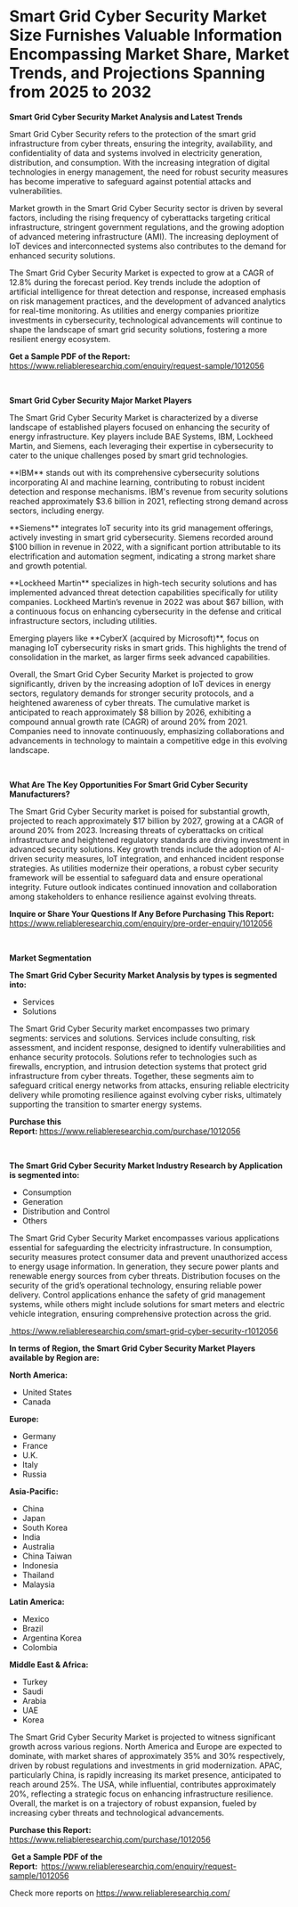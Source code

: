 <p><h1>Smart Grid Cyber Security Market Size Furnishes Valuable Information Encompassing Market Share, Market Trends, and Projections Spanning from 2025 to 2032</h1></p><p><strong>Smart Grid Cyber Security Market Analysis and Latest Trends</strong></p>
<p><p>Smart Grid Cyber Security refers to the protection of the smart grid infrastructure from cyber threats, ensuring the integrity, availability, and confidentiality of data and systems involved in electricity generation, distribution, and consumption. With the increasing integration of digital technologies in energy management, the need for robust security measures has become imperative to safeguard against potential attacks and vulnerabilities.</p><p>Market growth in the Smart Grid Cyber Security sector is driven by several factors, including the rising frequency of cyberattacks targeting critical infrastructure, stringent government regulations, and the growing adoption of advanced metering infrastructure (AMI). The increasing deployment of IoT devices and interconnected systems also contributes to the demand for enhanced security solutions.</p><p>The Smart Grid Cyber Security Market is expected to grow at a CAGR of 12.8% during the forecast period. Key trends include the adoption of artificial intelligence for threat detection and response, increased emphasis on risk management practices, and the development of advanced analytics for real-time monitoring. As utilities and energy companies prioritize investments in cybersecurity, technological advancements will continue to shape the landscape of smart grid security solutions, fostering a more resilient energy ecosystem.</p></p>
<p><strong>Get a Sample PDF of the Report:&nbsp;</strong> <a href="https://www.reliableresearchiq.com/enquiry/request-sample/1012056?utm_campaign=3077&utm_medium=2&utm_source=Github&utm_content=ia&utm_term=06032025&utm_id=smart-grid-cyber-security">https://www.reliableresearchiq.com/enquiry/request-sample/1012056</a></p>
<p>&nbsp;</p>
<p><strong>Smart Grid Cyber Security Major Market Players</strong></p>
<p><p>The Smart Grid Cyber Security Market is characterized by a diverse landscape of established players focused on enhancing the security of energy infrastructure. Key players include BAE Systems, IBM, Lockheed Martin, and Siemens, each leveraging their expertise in cybersecurity to cater to the unique challenges posed by smart grid technologies.</p><p>**IBM** stands out with its comprehensive cybersecurity solutions incorporating AI and machine learning, contributing to robust incident detection and response mechanisms. IBM's revenue from security solutions reached approximately $3.6 billion in 2021, reflecting strong demand across sectors, including energy.</p><p>**Siemens** integrates IoT security into its grid management offerings, actively investing in smart grid cybersecurity. Siemens recorded around $100 billion in revenue in 2022, with a significant portion attributable to its electrification and automation segment, indicating a strong market share and growth potential.</p><p>**Lockheed Martin** specializes in high-tech security solutions and has implemented advanced threat detection capabilities specifically for utility companies. Lockheed Martin’s revenue in 2022 was about $67 billion, with a continuous focus on enhancing cybersecurity in the defense and critical infrastructure sectors, including utilities.</p><p>Emerging players like **CyberX (acquired by Microsoft)**, focus on managing IoT cybersecurity risks in smart grids. This highlights the trend of consolidation in the market, as larger firms seek advanced capabilities.</p><p>Overall, the Smart Grid Cyber Security Market is projected to grow significantly, driven by the increasing adoption of IoT devices in energy sectors, regulatory demands for stronger security protocols, and a heightened awareness of cyber threats. The cumulative market is anticipated to reach approximately $8 billion by 2026, exhibiting a compound annual growth rate (CAGR) of around 20% from 2021. Companies need to innovate continuously, emphasizing collaborations and advancements in technology to maintain a competitive edge in this evolving landscape.</p></p>
<p>&nbsp;</p>
<p><strong>What Are The Key Opportunities For Smart Grid Cyber Security Manufacturers?</strong></p>
<p><p>The Smart Grid Cyber Security market is poised for substantial growth, projected to reach approximately $17 billion by 2027, growing at a CAGR of around 20% from 2023. Increasing threats of cyberattacks on critical infrastructure and heightened regulatory standards are driving investment in advanced security solutions. Key growth trends include the adoption of AI-driven security measures, IoT integration, and enhanced incident response strategies. As utilities modernize their operations, a robust cyber security framework will be essential to safeguard data and ensure operational integrity. Future outlook indicates continued innovation and collaboration among stakeholders to enhance resilience against evolving threats.</p></p>
<p><strong>Inquire or Share Your Questions If Any Before Purchasing This Report:</strong> <a href="https://www.reliableresearchiq.com/enquiry/pre-order-enquiry/1012056?utm_campaign=3077&utm_medium=2&utm_source=Github&utm_content=ia&utm_term=06032025&utm_id=smart-grid-cyber-security">https://www.reliableresearchiq.com/enquiry/pre-order-enquiry/1012056</a></p>
<p>&nbsp;</p>
<p><strong>Market Segmentation</strong></p>
<p><strong>The Smart Grid Cyber Security Market Analysis by types is segmented into:</strong></p>
<p><ul><li>Services</li><li>Solutions</li></ul></p>
<p><p>The Smart Grid Cyber Security market encompasses two primary segments: services and solutions. Services include consulting, risk assessment, and incident response, designed to identify vulnerabilities and enhance security protocols. Solutions refer to technologies such as firewalls, encryption, and intrusion detection systems that protect grid infrastructure from cyber threats. Together, these segments aim to safeguard critical energy networks from attacks, ensuring reliable electricity delivery while promoting resilience against evolving cyber risks, ultimately supporting the transition to smarter energy systems.</p></p>
<p><strong>Purchase this Report:&nbsp;</strong><a href="https://www.reliableresearchiq.com/purchase/1012056?utm_campaign=3077&utm_medium=2&utm_source=Github&utm_content=ia&utm_term=06032025&utm_id=smart-grid-cyber-security">https://www.reliableresearchiq.com/purchase/1012056</a></p>
<p>&nbsp;</p>
<p><strong>The Smart Grid Cyber Security Market Industry Research by Application is segmented into:</strong></p>
<p><ul><li>Consumption</li><li>Generation</li><li>Distribution and Control</li><li>Others</li></ul></p>
<p><p>The Smart Grid Cyber Security Market encompasses various applications essential for safeguarding the electricity infrastructure. In consumption, security measures protect consumer data and prevent unauthorized access to energy usage information. In generation, they secure power plants and renewable energy sources from cyber threats. Distribution focuses on the security of the grid’s operational technology, ensuring reliable power delivery. Control applications enhance the safety of grid management systems, while others might include solutions for smart meters and electric vehicle integration, ensuring comprehensive protection across the grid.</p></p>
<p><a href="https://www.reliableresearchiq.com/smart-grid-cyber-security-r1012056?utm_campaign=3077&utm_medium=2&utm_source=Github&utm_content=ia&utm_term=06032025&utm_id=smart-grid-cyber-security">&nbsp;https://www.reliableresearchiq.com/smart-grid-cyber-security-r1012056</a></p>
<p><strong>In terms of Region, the Smart Grid Cyber Security Market Players available by Region are:</strong></p>
<p>
    <p> <strong> North America: </strong>
        <ul>
            <li>United States</li>
            <li>Canada</li>
        </ul>
        </p> 
    <p> <strong> Europe: </strong>
        <ul>
            <li>Germany</li>
            <li>France</li>
            <li>U.K.</li>
            <li>Italy</li>
            <li>Russia</li>
        </ul>
        </p> 
    <p> <strong> Asia-Pacific: </strong>
        <ul>
            <li>China</li>
            <li>Japan</li>
            <li>South Korea</li>
            <li>India</li>
            <li>Australia</li>
            <li>China Taiwan</li>
            <li>Indonesia</li>
            <li>Thailand</li>
            <li>Malaysia</li>
        </ul>
        </p> 
    <p> <strong> Latin America: </strong>
        <ul>
            <li>Mexico</li>
            <li>Brazil</li>
            <li>Argentina Korea</li>
            <li>Colombia</li>
        </ul>
        </p> 
    <p> <strong> Middle East & Africa: </strong>
        <ul>
            <li>Turkey</li>
            <li>Saudi</li>
            <li>Arabia</li>
            <li>UAE</li>
            <li>Korea</li>
        </ul>
    </p>
    </p>
<p><p>The Smart Grid Cyber Security Market is projected to witness significant growth across various regions. North America and Europe are expected to dominate, with market shares of approximately 35% and 30% respectively, driven by robust regulations and investments in grid modernization. APAC, particularly China, is rapidly increasing its market presence, anticipated to reach around 25%. The USA, while influential, contributes approximately 20%, reflecting a strategic focus on enhancing infrastructure resilience. Overall, the market is on a trajectory of robust expansion, fueled by increasing cyber threats and technological advancements.</p></p>
<p><strong>Purchase this Report: </strong><a href="https://www.reliableresearchiq.com/purchase/1012056?utm_campaign=3077&utm_medium=2&utm_source=Github&utm_content=ia&utm_term=06032025&utm_id=smart-grid-cyber-security">https://www.reliableresearchiq.com/purchase/1012056</a></p>
<p>&nbsp;<strong>Get a Sample PDF of the Report:&nbsp;&nbsp;</strong><a href="https://www.reliableresearchiq.com/enquiry/request-sample/1012056?utm_campaign=3077&utm_medium=2&utm_source=Github&utm_content=ia&utm_term=06032025&utm_id=smart-grid-cyber-security">https://www.reliableresearchiq.com/enquiry/request-sample/1012056</a></p>
<p><strong></strong></p>
<p>Check more reports on <a href="https://www.reliableresearchiq.com/?utm_campaign=3077&utm_medium=2&utm_source=Github&utm_content=ia&utm_term=06032025&utm_id=smart-grid-cyber-security">https://www.reliableresearchiq.com/</a></p>